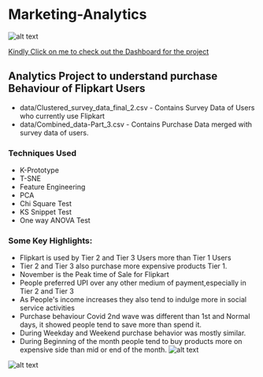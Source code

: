 # Marketing-Analytics
![alt text](https://logos-download.com/wp-content/uploads/2016/09/Flipkart_logo-700x185.png)

[Kindly Click on me to check out the Dashboard for the project](https://marketing-analytics-iisc.herokuapp.com/)

## Analytics Project to understand purchase Behaviour of Flipkart Users
- data/Clustered_survey_data_final_2.csv - Contains Survey Data of Users who currently use Flipkart
- data/Combined_data-Part_3.csv - Contains Purchase Data merged with survey data of users.

### Techniques Used
- K-Prototype
- T-SNE
- Feature Engineering
- PCA
- Chi Square Test
- KS Snippet Test
- One way ANOVA Test

### Some Key Highlights:
- Flipkart is used by Tier 2 and Tier 3 Users more than Tier 1 Users
- Tier 2 and Tier 3 also purchase more expensive products Tier 1.
- November is the Peak time of Sale for Flipkart
- People preferred UPI over any other medium of payment,especially in Tier 2 and Tier 3
- As People's income increases they also tend to indulge more in social service activities
- Purchase behaviour Covid 2nd wave was different than 1st and Normal days, it showed people tend to save more than spend it.
- During Weekday and Weekend purchase behavior was mostly similar.
- During Beginning of the month people tend to buy products more on expensive side than mid or end of the month.
![alt text](https://i.imgur.com/nqx0oXl.png)


![alt text](https://i.imgur.com/BFsOqMq.png)

